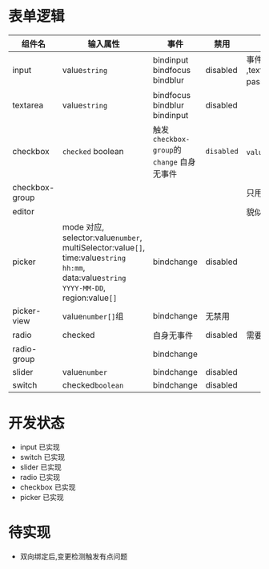 # 表单逻辑

| 组件名         | 输入属性                                                                                                                                              | 事件                                       | 禁用       | 备注                                                                    |
| -------------- | ----------------------------------------------------------------------------------------------------------------------------------------------------- | ------------------------------------------ | ---------- | ----------------------------------------------------------------------- |
| input          | value`string`                                                                                                                                         | bindinput<br>bindfocus<br>bindblur         | disabled   | 事件比较多,可以对比参考<br>,text,number,idcard,digit,safe-password 类型 |
| textarea       | value`string`                                                                                                                                         | bindfocus<br>bindblur<br>bindinput         | disabled   |
| checkbox       | `checked` boolean                                                                                                                                     | 触发`checkbox-group`的 `change` 自身无事件 | `disabled` | `value`在触发时携带                                                     |
| checkbox-group |                                                                                                                                                       |                                            |            | 只用于`checkbox`                                                        |
| editor         |                                                                                                                                                       |                                            |            | 貌似不支持双向绑定                                                      |
| picker         | mode 对应, <br>selector:value`number`,<br>multiSelector:value`[]`,<br>time:value`string hh:mm`,<br>data:value`string YYYY-MM-DD`,<br>region:value`[]` | bindchange                                 | disabled   |
| picker-view    | value`number[]`组                                                                                                                                     | bindchange                                 | 无禁用     |
| radio          | checked                                                                                                                                               | 自身无事件                                 | disabled   | 需要配合                                                                |
| radio-group    |                                                                                                                                                       | bindchange                                 |            |
| slider         | value`number`                                                                                                                                         | bindchange                                 | disabled   |
| switch         | checked`boolean`                                                                                                                                      | bindchange                                 | disabled   |

# 开发状态

- input 已实现
- switch 已实现
- slider 已实现
- radio 已实现
- checkbox 已实现
- picker 已实现

# 待实现

- 双向绑定后,变更检测触发有点问题
